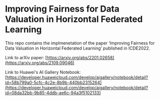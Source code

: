 # Improving Fairness for Data Valuation in Horizontal Federated Learning
This repo contains the implmenetation of the paper ‘Improving Fairness for Data Valuation in Horizontal Federated Learning’ published in ICDE2022.

Link to arXiv paper: [https://arxiv.org/abs/2201.02658](https://arxiv.org/abs/2109.09046)

Link to Huawei's AI Gallery Notebook: [https://developer.huaweicloud.com/develop/aigallery/notebook/detail?id=58b799a0-5cfc-4c2e-8b9b-440bb2315264](https://developer.huaweicloud.com/develop/aigallery/notebook/detail?id=08da32bb-9b85-4ddb-ae6c-94a3f5102133)
